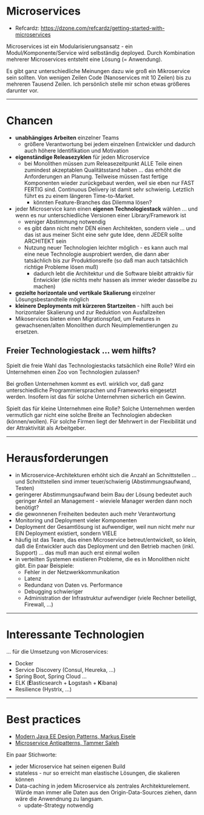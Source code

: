 # Microservices
* Refcardz: https://dzone.com/refcardz/getting-started-with-microservices

Microservices ist ein Modularisierungsansatz - ein Modul/Komponente/Service wird selbständig deployed. Durch Kombination mehrerer Microservices entsteht eine Lösung (= Anwendung).

Es gibt ganz unterschiedliche Meinungen dazu wie groß ein Mikroservice sein sollten. Von wenigen Zeilen Code (Nanoservices mit 10 Zeilen) bis zu mehreren Tausend Zeilen. Ich persönlich stelle mir schon etwas größeres darunter vor.

---

# Chancen
* **unabhängiges Arbeiten** einzelner Teams
  * größere Verantwortung bei jedem einzelnen Entwickler und dadurch auch höhere Identifikation und Motivation
* **eigenständige Releasezyklen** für jeden Microservice
  * bei Monolithen müssen zum Releasezeitpunkt ALLE Teile einen zumindest akzeptablen Qualitätsstand haben ... das erhöht die Anforderungen an Planung. Teilweise müssen fast fertige Komponenten wieder zurückgebaut werden, weil sie eben nur FAST FERTIG sind. Continuous Delivery ist damit sehr schwierig. Letztlich führt es zu einem längeren Time-to-Market.
    * könnten Feature-Branches das Dilemma lösen?
* jeder Microservice kann einen **eigenen Technologiestack** wählen ... und wenn es nur unterschiedliche Versionen einer Library/Framework ist
  * weniger Abstimmung notwendig
  * es gibt dann nicht mehr DEN einen Architekten, sondern viele ... und das ist aus meiner Sicht eine sehr gute Idee, denn JEDER sollte ARCHITEKT sein
  * Nutzung neuer Technologien leichter möglich - es kann auch mal eine neue Technologie ausprobiert werden, die dann aber tatsächlich bis zur Produktionsreife (so daß man auch tatsächlich richtige Probleme lösen muß)
    * dadurch lebt die Architektur und die Software bleibt attraktiv für Entwickler (die nichts mehr hassen als immer wieder dasselbe zu machen)
* **gezielte horizontale und vertikale Skalierung** einzelner Lösungsbestandteile möglich
* **kleinere Deployments mit kürzeren Startzeiten** - hilft auch bei horizontaler Skalierung und zur Reduktion von Ausfallzeiten
* Mikoservices bieten einen Migrationspfad, um Features in gewachsenen/alten Monolithen durch Neuimplementierungen zu ersetzen.

## Freier Technologiestack ... wem hilfts?
Spielt die freie Wahl das Technologiestacks tatsächlich eine Rolle? Wird ein Unternehmen einen Zoo von Technologien zulassen?

Bei großen Unternehmen kommt es evtl. wirklich vor, daß ganz unterschiedliche Programmiersprachen und Frameworks eingesetzt werden. Insofern ist das für solche Unternehmen sicherlich ein Gewinn.

Spielt das für kleine Unternehmen eine Rolle? Solche Unternehmen werden vermutlich gar nicht eine solche Breite an Technologien abdecken (können/wollen). Für solche Firmen liegt der Mehrwert in der Flexibilität und der Attraktivität als Arbeitgeber.

---

# Herausforderungen
* in Microservice-Architekturen erhöht sich die Anzahl an Schnittstellen ... und Schnittstellen sind immer teuer/schwierig (Abstimmungsaufwand, Testen)
* geringerer Abstimmungsaufwand beim Bau der Lösung bedeutet auch geringer Anteil an Management - wieviele Manager werden dann noch benötigt?
* die gewonnenen Freiheiten bedeuten auch mehr Verantwortung
* Monitoring und Deployment vieler Komponenten
* Deployment der Gesamtlösung ist aufwendiger, weil nun nicht mehr nur EIN Deployment existiert, sondern VIELE 
* häufig ist das Team, das einen Microservice betreut/entwickelt, so klein, daß die Entwickler auch das Deployment und den Betrieb machen (inkl. Support) ... das muß man auch erst einmal wollen
* in verteilten Systemen existieren Probleme, die es in Monolithen nicht gibt. Ein paar Beispiele:
  * Fehler in der Netzwerkkommunikation
  * Latenz
  * Redundanz von Daten vs. Performance
  * Debugging schwieriger
  * Administration der Infrastruktur aufwendiger (viele Rechner beteiligt, Firewall, ...)

---

# Interessante Technologien
... für die Umsetzung von Microservices:

* Docker
* Service Discovery (Consul, Heureka, ...)
* Spring Boot, Spring Cloud ...
* ELK (**E**lasticsearch + **L**ogstash + **K**ibana)
* Resilience (Hystrix, ...) 

---

# Best practices
* [Modern Java EE Design Patterns, Markus Eisele](http://developers.redhat.com/promotions/distributed-javaee-architecture/?tcUser=Coffee+Totakeaway&tcDownloadFileName=Modern_Java_EE_Design_Patterns_Red_Hat.pdf&tcRedirect=5000&tcSrcLink=https://www.jboss.org/download-manager/content/origin/files/sha256/a3/a3ff84543ab8a8e303c85c584c978e6d9f2183539f2afa2c564a7b30645bdae1/Modern_Java_EE_Design_Patterns_Red_Hat.pdf&p=Media:+Modern+Java+EE+Design+Patterns&pv=Modern+Java+EE+Design+Patterns&tcDownloadURL=https://access.cdn.redhat.com/content/origin/files/sha256/a3/a3ff84543ab8a8e303c85c584c978e6d9f2183539f2afa2c564a7b30645bdae1/Modern_Java_EE_Design_Patterns_Red_Hat.pdf?_auth_=1468574065_9d4fd90ef3d0d7d6050350bb6cb12896)
* [Microservice Antipatterns, Tammer Saleh](https://www.infoq.com/presentations/cloud-anti-patterns?utm_campaign=rightbar_v2&utm_source=infoq&utm_medium=presentations_link&utm_content=link_text)

Ein paar Stichworte:

* jeder Microservice hat seinen eigenen Build
* stateless - nur so erreicht man elastische Lösungen, die skalieren können
* Data-caching in jedem Microservice als zentrales Architekturelement. Würde man immer alle Daten aus den Origin-Data-Sources ziehen, dann wäre die Anwendnung zu langsam. 
  * update-Strategy notwendig
